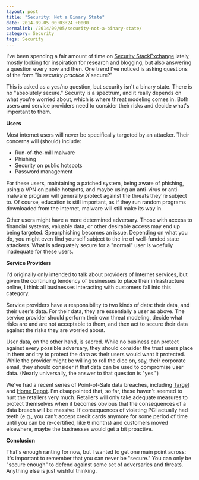 ```yaml
---
layout: post
title: "Security: Not a Binary State"
date: 2014-09-05 00:03:24 +0000
permalink: /2014/09/05/security-not-a-binary-state/
category: Security
tags: Security
---
```

I've been spending a fair amount of time on [Security StackExchange](https://security.stackexchange.com) lately, mostly looking for inspiration for research and blogging, but also answering a question every now and then.  One trend I've noticed is asking questions of the form "Is *security practice X* secure?"

This is asked as a yes/no question, but security isn't a binary state.  There is no "absolutely secure."  Security is a spectrum, and it really depends on what you're worried about, which is where threat modeling comes in.  Both users and service providers need to consider their risks and decide what's important to them.

**Users**

Most internet users will never be specifically targeted by an attacker.  Their concerns will (should) include:

- Run-of-the-mill malware
- Phishing
- Security on public hotspots
- Password management

For these users, maintaining a patched system, being aware of phishing, using a VPN on public hotspots, and maybe using an anti-virus or anti-malware program will generally protect against the threats they're subject to.  Of course, education is still important, as if they run random programs downloaded from the internet, malware will still make its way in.

Other users might have a more determined adversary.  Those with access to financial systems, valuable data, or other desirable access may end up being targeted.  Spearphishing becomes an issue.  Depending on what you do, you might even find yourself subject to the ire of well-funded state attackers.  What is adequately secure for a "normal" user is woefully inadequate for these users.

**Service Providers**

I'd originally only intended to talk about providers of Internet services, but given the continuing tendency of businesses to place their infrastructure online, I think all businesses interacting with customers fall into this category.

Service providers have a responsibility to two kinds of data: their data, and their user's data.  For their data, they are essentially a user as above.  The service provider should perform their own threat modeling, decide what risks are and are not acceptable to them, and then act to secure their data against the risks they are worried about.

User data, on the other hand, is sacred.  While no business can protect against every possible adversary, they should consider the trust users place in them and try to protect the data as their users would want it protected.  While the provider might be willing to roll the dice on, say, their corporate email, they should consider if that data can be used to compromise user data.  (Nearly universally, the answer to that question is "yes.")

We've had a recent series of Point-of-Sale data breaches, including [Target](https://corporate.target.com/about/payment-card-issue.aspx) and [Home Depot](http://krebsonsecurity.com/2014/09/banks-credit-card-breach-at-home-depot/).  I'm disappointed that, so far, these haven't seemed to hurt the retailers very much.  Retailers will only take adequate measures to protect themselves when it becomes obvious that the consequences of a data breach will be massive.  If consequences of violating PCI actually had teeth (e.g., you can't accept credit cards anymore for some period of time until you can be re-certified, like 6 months) and customers moved elsewhere, maybe the businesses would get a bit proactive.

**Conclusion**

That's enough ranting for now, but I wanted to get one main point across: It's important to remember that you can never be "secure."  You can only be "secure enough" to defend against some set of adversaries and threats.  Anything else is just wishful thinking.
